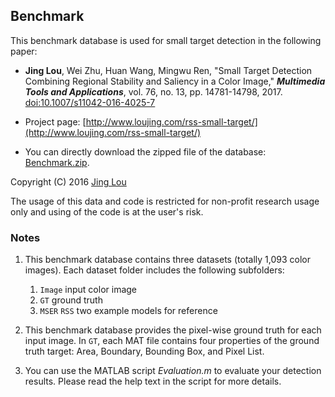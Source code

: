 ## Benchmark

This benchmark database is used for small target detection in the following paper:

 - **Jing Lou**, Wei Zhu, Huan Wang, Mingwu Ren, "Small Target Detection Combining Regional Stability and Saliency in a Color Image," ***Multimedia Tools and Applications***, vol. 76, no. 13, pp. 14781-14798, 2017. [doi:10.1007/s11042-016-4025-7](http://link.springer.com/article/10.1007/s11042-016-4025-7 "doi:10.1007/s11042-016-4025-7")

 - Project page: [http://www.loujing.com/rss-small-target/](http://www.loujing.com/rss-small-target/)
 - You can directly download the zipped file of the database: [Benchmark.zip](https://raw.githubusercontent.com/jinglou/p2016-rss-small-target/master/Benchmark.zip).

Copyright (C) 2016 [Jing Lou](http://www.loujing.com)

The usage of this data and code is restricted for non-profit research usage only and using of the code is at the user's risk.


### Notes

 1. This benchmark database contains three datasets (totally 1,093 color images). Each dataset folder includes the following subfolders:
	 1. `Image`  input color image
	 2. `GT`  ground truth
	 3. `MSER` `RSS`  two example models for reference

 2. This benchmark database provides the pixel-wise ground truth for each input image. In `GT`, each MAT file contains four properties of the ground truth target: Area, Boundary, Bounding Box, and Pixel List.

 3. You can use the MATLAB script *Evaluation.m* to evaluate your detection results. Please read the help text in the script for more details.
